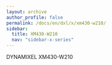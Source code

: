 ```yaml
---
layout: archive
author_profile: false
permalink: /docs/en/dxl/x/xm430-w210/
sidebar:
  title: XM430-W210
  nav: "sidebar-x-series"
---
```


DYNAMIXEL XM430-W210
